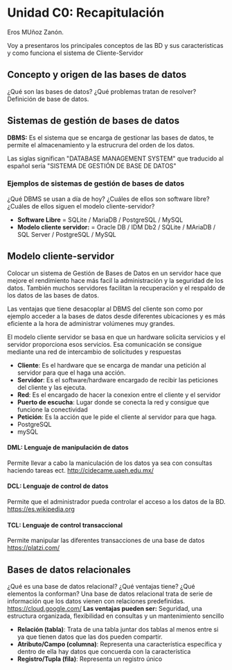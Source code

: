 # Unidad C0: Recapitulación

Eros MUñoz Zanón.

Voy a presentaros los principales conceptos de las BD y sus caracteristicas y como funciona el sistema de Cliente-Servidor
## Concepto y origen de las bases de datos
¿Qué son las bases de datos? ¿Qué problemas tratan de resolver? Definición de base de datos.

## Sistemas de gestión de bases de datos
__DBMS:__ Es el sistema que se encarga de gestionar las bases de datos, te permite el almacenamiento y la estrucrura del orden de los datos.

Las siglas significan "DATABASE MANAGEMENT SYSTEM" que traducido al español sería "SISTEMA DE GESTIÓN DE BASE DE DATOS"

### Ejemplos de sistemas de gestión de bases de datos
¿Qué DBMS se usan a día de hoy? ¿Cuáles de ellos son software libre? ¿Cuáles de ellos siguen el modelo cliente-servidor?

* __Software Libre__ = SQLite / MariaDB / PostgreSQL / MySQL
* __Modelo cliente servidor:__ = Oracle DB / IDM Db2 / SQLite / MAriaDB / SQL Server / PostgreSQL / MySQL

## Modelo cliente-servidor
Colocar un sistema de Gestión de Bases de Datos en un servidor hace que mejore el rendimiento hace más facil la administración y la seguridad de los datos.
También muchos servidores facilitan la recuperación y el respaldo de los datos de las bases de datos.

Las ventajas que tiene desacoplar al DBMS del cliente son como por ejemplo acceder a la bases de datos desde diferentes ubicaciones y es más eficiente a la hora de administrar volúmenes muy grandes.

El modelo cliente servidor se basa en que un hardware solicita servicios y el servidor proporciona esos servicios.
Esa comunicación se consigue mediante una red de intercambio de solicitudes y respuestas

* __Cliente__: Es el hardware que se encarga de mandar una petición al servidor para que el haga una acción.
* __Servidor__: Es el software/hardware encargado de recibir las peticiones del cliente y las ejecuta.
* __Red__: Es el encargado de hacer la conexion entre el cliente y el servidor
* __Puerto de escucha__: Lugar donde se conecta la red y consigue que funcione la conectividad
* __Petición__: Es la acción que le pide el cliente al servidor para que haga.
* PostgreSQL
* mySQL

#### DML: Lenguaje de manipulación de datos
Permite llevar a cabo la maniculación de los datos ya sea con consultas haciendo tareas ect.
http://cidecame.uaeh.edu.mx/
#### DCL: Lenguaje de control de datos
Permite que el administrador pueda controlar el acceso a los datos de la BD.
https://es.wikipedia.org
#### TCL: Lenguaje de control transaccional
Permite manipular las diferentes transacciones de una base de datos
https://platzi.com/
## Bases de datos relacionales
¿Qué es una base de datos relacional? ¿Qué ventajas tiene? ¿Qué elementos la conforman?
Una base de datos relacional trata de serie de información que los datos vienen con relaciones predefinidas.
https://cloud.google.com/
__Las ventajas pueden ser:__ Seguridad, una estructura organizada, flexibilidad en consultas y un mantenimiento sencillo
* __Relación (tabla)__: Trata de una tabla juntar dos tablas al menos entre si ya que tienen datos que las dos pueden compartir.
* __Atributo/Campo (columna)__: Representa una característica específica y dentro de ella hay datos que concuerda con la característica
* __Registro/Tupla (fila)__: Representa un registro único
